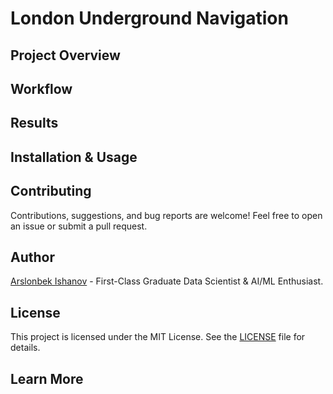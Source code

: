 # London Underground Navigation


## Project Overview

## Workflow

## Results

## Installation & Usage

## Contributing
Contributions, suggestions, and bug reports are welcome! Feel free to open an issue or submit a pull request.

## Author
[Arslonbek Ishanov](https://github.com/Arslan2003) - First-Class Graduate Data Scientist & AI/ML Enthusiast.

## License
This project is licensed under the MIT License. See the [LICENSE](LICENSE) file for details.

## Learn More

<!--- To Finish Later --->
